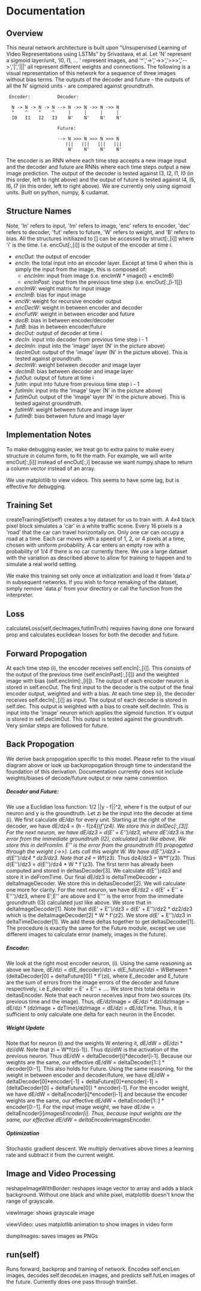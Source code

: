 # Documentation

## Overview

This neural network architecture is built upon "Unsupervised Learning of Video Representations using LSTMs" by Srivastava, et al. Let 'N' represent a sigmoid layer/unit, 'I0, I1, ... ' represent images, and '^','->','->>','>>>','-->','|','|||' all represent different weights and connections. The following is a visual representation of this network for a sequence of three images without bias terms. The outputs of the decoder and future - the outputs of all the N' sigmoid units - are compared against groundtruth. 
 
     Encoder:          Decoder:

      N -> N -> N -> N --> N ->> N ->> N ->> N
      ^    ^    ^    ^     |     |     |     |
      I0   I1   I2   I3    N'    N'    N'    N'

                       Future:

                       --> N >>> N >>> N >>> N
                          |||   |||   |||   |||
                           N'    N'    N'    N'

The encoder is an RNN where each time step accepts a new image input and the decoder and future are RNNs where each time steps output a new image prediction. The output of the decoder is tested against I3, I2, I1, I0 (in this order, left to right above) and the output of future is tested against I4, I5, I6, I7 (in this order, left to right above). We are currently only using sigmoid units. Built on python, numpy, & cudamat.

## Structure Names

Note, 'In' refers to input, 'Im' refers to image, 'enc' refers to encoder, 'dec' refers to decoder, 'fut' refers to future, 'W' refers to weight, and 'B' refers to bias. All the structures initiliazed to [] can be accessed by struct[:,[i]] where 'i' is the time. I.e. encOut[:,[i]] is the output of the encoder at time i. 

- _encOut_: the output of encoder
- _encIn_: the total input into an encoder layer. Except at time 0 when this is simply the input from the image, this is composed of:
  - _encInIm_: input from image (i.e. encImW * image(i) + encImB)
  - _encInPast_: input from the previous time step (i.e. encOut[:,[i-1]])
- _encImW_: weight matrix for input image
- _encImB_: bias for input image
- _encW_: weight for recursive encoder output
- _encDecW_: weight in between encoder and decoder
- _encFutW_: weight in between encoder and future
- _decB_: bias in between encoder/decoder
- _futB_: bias in between encoder/future
- _decOut_: output of decoder at time i
- _decIn_: input into decoder from previous time step i - 1
- _decImIn_: input into the 'image' layer (N' in the picture above)
- _decImOut_: output of the 'image' layer (N' in the picture above). This is tested against groundtruth.
- _decImW_: weight between decoder and image layer
- _decImB_: bias between decoder and image layer
- _futOut_: output of future at time i
- _futIn_: input into future from previous time step i - 1
- _futImIn_: input into the 'image' layer (N' in the picture above)
- _futImOut_: output of the 'image' layer (N' in the picture above). This is tested against groundtruth.
- _futImW_: weight between future and image layer
- _futImB_: bias between future and image layer

## Implementation Notes

To make debugging easier, we treat go to extra pains to make every structure in column form, to fit the math. For example, we will write encOut[:,[i]] instead of encOut[:,i] because we want numpy.shape to return a column vector instead of an array. 

We use matplotlib to view videos. This seems to have some lag, but is effective for debugging.

## Training Set

createTrainingSet(self) creates a toy dataset for us to train with. A 4x4 black pixel block simulates a 'car' in a white traffic scene. Every 16 pixels is a 'road' that the car can travel horizontally on. Only one car can occupy a road at a time. Each car moves with a speed of 1, 2, or 4 pixels at a time, chosen with uniform probability. A car enters an empty row with a probability of 1/4 if there is no car currently there. We use a large dataset with the variation as described above to allow for training to happen and to simulate a real world setting.

We make this training set only once at initialization and load it from 'data.p' in subsequent networks. If you wish to force remaking of the dataset, simply remove 'data.p' from your directory or call the function from the interpreter. 

## Loss

calculateLoss(self,decImages,futImTruth) requires having done one forward prop and calculates euclidean losses for both the decoder and future. 

## Forward Propogation

At each time step (i), the encoder receives self.encIn[:,[i]]. This consists of the output of the previous time (self.encInPast[:,[i]]) and the weighted image with bias (self.encInIm[:,[i]]). The output of each encoder neuron is stored in self.encOut. The first input to the decoder is the output of the final encoder output, weighted and with a bias. At each time step (i), the decoder receives self.decIn[:,[i]] as input. The output of each decoder is stored in self.dec. This output is weighted with a bias to create self.decImIn. This is input into the 'image' neuron which applies the sigmoid function. It's output is stored in self.decImOut. This output is tested against the groundtruth. Very similar steps are followed for future. 

## Back Propogation

We derive back propogation specific to this model. Please refer to the visual diagram above or look up backpropogation through time to understand the foundation of this derivation. Documentation currently does not include weights/biases of decode/future output or new name convention.
    
##### Decoder and Future:

We use a Euclidian loss function: 1/2 ||y - f||^2, where f is the output of our neuron and y is the groundtruth. Let zi be the input into the decoder at time (i). We first calculate dE/dzi for every unit. Starting at the right of the decoder, we have dE/dz4 = (h - f(z4))*f'(z4). We store this in delDec[:,[3]]. For the next neuron, we have dE/dz3 = d(E' + E'')/dz3, where dE'/dz3 is the error from the immediate groundtruth (I2), calculated just like above. We store this in delFromIm. E'' is the error from the groundtruth (I1) propogated through the weight (->>). Lets call this weight W. We have d(E'')/dz3 = d(E'')/dz4 * dz3/dz3. Note that z4 = W*f(z3). Thus dz4/dz3 = W*f'(z3). Thus d(E'')/dz3 = d(E'')/dz4 * W * f'(z3). The first term has already been computed and stored in deltasDecoder[3]. We calculate d(E'')/dz3  and store it in deFromTime. Our final dE/dz3 is deltaTimeDecoder +  deltaImageDecoder. We store this in deltasDecoder[2]. We will calculate one more for clarity. For the next neuron, we have dE/dz2 = d(E' + E'' + E''')/dz3, where E',E'' are above and E''' is the error from the immediate groundtruth (I3) calculated just like above. We store that in deltaImageDecoder[1]. Note that d(E' + E'')/dz3 = d(E' + E'')/dz2 * dz2/dz3 which is the deltaImageDecoder[2] * W * f'(z2). We store d(E' + E'')/dz3 in deltaTimeDecoder[1]. We add these deltas together to get deltasDecoder[1]. The procedure is exactly the same for the Future module, except we use different images to calculate error (namely, images in the future).    
##### Encoder:

We look at the right most encoder neuron, (i). Using the same reasoning as above we have, dE/dzi = d(E_decoder)/dzi + d(E_future)/dzi = WBetween * (deltaDecoder[0] + deltaFuture[0]) * f'(zi), where E_decoder and E_future are the sum of errors from the image errors of the decoder and future respectively, i.e E_decoder = E' + E'' + .... We store this total delta in deltasEncoder. Note that each neuron receives input from two sources (its previous time and the image). Thus, dE/dzImage = dE/dzi * dzi/dzImage =  dE/dzi * (dzImage + dzTime)/dzImage = dE/dzi = dE/dzTime. Thus, it is sufficient to only calculate one delta for each neuron in the Encoder. 
     
##### Weight Update

Note that for neuron (i) and the weights W entering it, dE/dW = dE/dzi * dzi/dW. Note that zi = W*f(z(i-1)). Thus dzi/dW is the activation of the previous neuron. Thus dE/dW = deltaDecoder[i]*decoder[i-1]. Because our weights are the same, our effective dE/dW = deltaDecoder[1::] * decoder[0:-1]. This also holds for Future. Using the same reasoning, for the weight in between encoder and decoder/future, we have dE/dW =  deltaDecoder[0]*encoder[-1] + deltaFuture[0]*encoder[-1] = (deltaDecoder[0] + deltaFuture[0]) * encoder[-1]. For the encoder weight, we have dE/dW = deltaEncoder[i]*encoder[i-1] and because the encoder weights are the same, our effective dE/dW = deltaEncoder[1::] * encoder[0:-1]. For the input image weight, we have dE/dw = deltaEncoder[i]*imagesEncoder[i]. Thus, because input weights are the same, our effective dE/dW = deltaEncoder*imagesEncoder.
     
##### Optimization
   
Stochastic gradient descent. We multiply derivatives above times a learning rate and subtract it from the current weight. 

## Image and Video Processing

reshapeImageWithBorder: reshapes image vector to array and adds a black background. Without one black and white pixel, matplotlib doesn't know the range of grayscale. 

viewImage: shows grayscale image

viewVideo: uses matplotlib animation to show images in video form

dumpImages: saves images as PNGs


## run(self)
  
Runs forward, backprop and training of network. Encodes self.encLen images, decodes self.decodeLen images, and predicts self.futLen images of the future. Currently does one pass through trainSet. 


